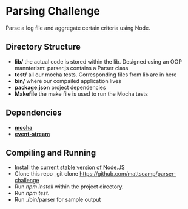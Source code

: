 Parsing Challenge
===================

Parse a log file and aggregate certain criteria using Node.

Directory Structure
-------------------------

* __lib/__ the actual code is stored within the lib. Designed using an OOP mannterism: parser.js contains a Parser class
* __test/__ all our mocha tests. Corresponding files from lib are in here
* __bin/__ where our compailed application lives
* __package.json__ project dependencies
* __Makefile__ the make file is used to run the Mocha tests

Dependencies
--------------------

* __[mocha](https://github.com/visionmedia/mocha)__
* __[event-stream](https://github.com/dominictarr/event-stream)__


Compiling and Running
-----------------------------------------

* Install the [current stable version of Node.JS](http://nodejs.org/download/)
* Clone this repo _git clone https://github.com/mattscamp/parser-challenge
* Run _npm install_ within the project directory.
* Run _npm test_.
* Run ./bin/parser for sample output
